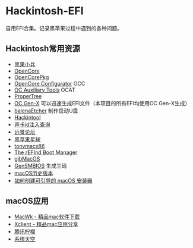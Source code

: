 # Hackintosh-EFI

自用EFI合集。记录黑苹果过程中遇到的各种问题。

## Hackintosh常用资源

- [黑果小兵](https://blog.daliansky.net/)
- [OpenCore](https://dortania.github.io/OpenCore-Install-Guide/prerequisites.html)
- [OpenCorePkg](https://github.com/acidanthera/OpenCorePkg)
- [OpenCore Configurator](https://mackie100projects.altervista.org/) OCC
- [OC Auxiliary Tools](https://github.com/ic005k/QtOpenCoreConfig) OCAT
- [ProperTree](https://github.com/corpnewt/ProperTree)
- [OC Gen-X](https://github.com/Pavo-IM/OC-Gen-X) 可以迅速生成EFI文件（本项目的所有EFI均使用OC Gen-X生成）
- [balenaEtcher](https://www.balena.io/etcher/) 制作启动U盘
- [Hackintool](https://github.com/headkaze/Hackintool)
- [声卡id注入查询](https://github.com/acidanthera/AppleALC/wiki/Supported-codecs)
- [远景论坛](http://bbs.pcbeta.com/)
- [黑苹果星球](https://heipg.cn/)
- [tonymacx86](https://www.tonymacx86.com/)
- [The rEFInd Boot Manager](http://www.rodsbooks.com/refind/)
- [gibMacOS](https://github.com/corpnewt/gibMacOS)
- [GenSMBIOS](https://github.com/corpnewt/GenSMBIOS) 生成三码
- [macOS历史版本](https://support.apple.com/zh-cn/HT201260)
- [如何创建可引导的 macOS 安装器](https://support.apple.com/zh-cn/HT201372)

## macOS应用
- [MacWk - 精品mac软件下载](https://www.macwk.com/)
- [Xclient - 精品mac应用分享](https://xclient.info/)
- [腾讯柠檬](https://lemon.qq.com/lab/)
- [系统天空](https://xitongtiankong.com/)
